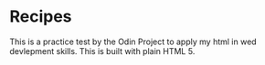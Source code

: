 # Recipes

This is a practice test by the Odin Project to apply my html in wed devlepment skills. This is built with plain HTML 5.
